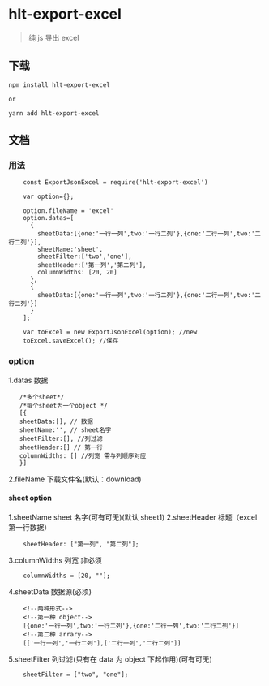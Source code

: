 # hlt-export-excel

> 纯 js 导出 excel

## 下载

```
npm install hlt-export-excel

or

yarn add hlt-export-excel

```

## 文档

### 用法

```
    const ExportJsonExcel = require('hlt-export-excel')

    var option={};

    option.fileName = 'excel'
    option.datas=[
      {
        sheetData:[{one:'一行一列',two:'一行二列'},{one:'二行一列',two:'二行二列'}],
        sheetName:'sheet',
        sheetFilter:['two','one'],
        sheetHeader:['第一列','第二列'],
        columnWidths: [20, 20]
      },
      {
        sheetData:[{one:'一行一列',two:'一行二列'},{one:'二行一列',two:'二行二列'}]
      }
    ];

    var toExcel = new ExportJsonExcel(option); //new
    toExcel.saveExcel(); //保存
```

### option

1.datas 数据

```
   /*多个sheet*/
   /*每个sheet为一个object */
   [{
   sheetData:[], // 数据
   sheetName:'', // sheet名字
   sheetFilter:[], //列过滤
   sheetHeader:[] // 第一行
   columnWidths: [] //列宽 需与列顺序对应
   }]

```

2.fileName 下载文件名(默认：download)

#### sheet option
1.sheetName sheet 名字(可有可无)(默认 sheet1)
2.sheetHeader 标题（excel 第一行数据）

```
    sheetHeader: ["第一列", "第二列"];

```

3.columnWidths 列宽 非必须

```
    columnWidths = [20, ""];

```
4.sheetData 数据源(必须)

```
    <!--两种形式-->
    <!--第一种 object-->
    [{one:'一行一列',two:'一行二列'},{one:'二行一列',two:'二行二列'}]
    <!--第二种 arrary-->
    [['一行一列','一行二列'],['二行一列','二行二列']]

```

5.sheetFilter 列过滤(只有在 data 为 object 下起作用)(可有可无)

```
    sheetFilter = ["two", "one"];

```
